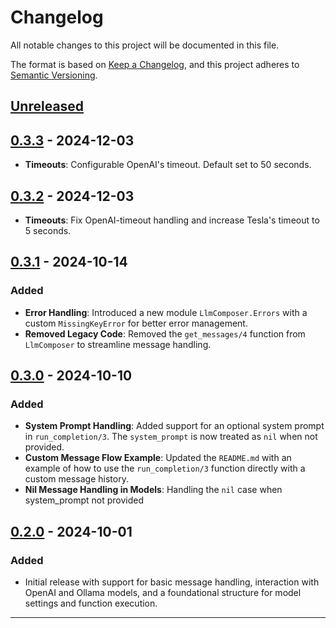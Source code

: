 # Changelog

All notable changes to this project will be documented in this file.

The format is based on [Keep a Changelog](https://keepachangelog.com/en/1.0.0/), and this project adheres to [Semantic Versioning](https://semver.org/spec/v2.0.0.html).

## [Unreleased]

## [0.3.3] - 2024-12-03
- **Timeouts**: Configurable OpenAI's timeout. Default set to 50 seconds.

## [0.3.2] - 2024-12-03
- **Timeouts**: Fix OpenAI-timeout handling and increase Tesla's timeout to 5 seconds.

## [0.3.1] - 2024-10-14

### Added
- **Error Handling**: Introduced a new module `LlmComposer.Errors` with a custom `MissingKeyError` for better error management.
- **Removed Legacy Code**: Removed the `get_messages/4` function from `LlmComposer` to streamline message handling.

## [0.3.0] - 2024-10-10

### Added
- **System Prompt Handling**: Added support for an optional system prompt in `run_completion/3`. The `system_prompt` is now treated as `nil` when not provided.
- **Custom Message Flow Example**: Updated the `README.md` with an example of how to use the `run_completion/3` function directly with a custom message history.
- **Nil Message Handling in Models**: Handling the `nil` case when system_prompt not provided

## [0.2.0] - 2024-10-01

### Added
- Initial release with support for basic message handling, interaction with OpenAI and Ollama models, and a foundational structure for model settings and function execution.

---
[Unreleased]: https://github.com/doofinder/llm_composer/compare/0.3.3...HEAD
[0.3.3]: https://github.com/doofinder/llm_composer/compare/0.3.2...0.3.3
[0.3.2]: https://github.com/doofinder/llm_composer/compare/0.3.1...0.3.2
[0.3.1]: https://github.com/doofinder/llm_composer/compare/0.3.0...0.3.1
[0.3.0]: https://github.com/doofinder/llm_composer/compare/0.2.0...0.3.0
[0.2.0]: https://github.com/doofinder/llm_composer/compare/d9f96d55859300d779d9c3899b4c33578bb2e362...0.2.0
[first commit]: https://github.com/doofinder/llm_composer/commit/d9f96d55859300d779d9c3899b4c33578bb2e362
